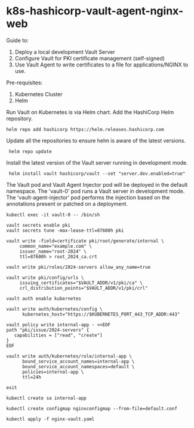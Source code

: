 # k8s-hashicorp-vault-agent-nginx-web

Guide to:

1. Deploy a local development Vault Server
2. Configure Vault for PKI certificate management (self-signed)
3. Use Vault Agent to write certificates to a file for applications/NGINX to use.

Pre-requisites:
1. Kubernetes Cluster
2. Helm




Run Vault on Kubernetes is via Helm chart.
Add the HashiCorp Helm repository.

```shell
helm repo add hashicorp https://helm.releases.hashicorp.com
```

Update all the repositories to ensure helm is aware of the latest versions.

```shell
 helm repo update
```

Install the latest version of the Vault server running in development mode.

```shell
 helm install vault hashicorp/vault --set "server.dev.enabled=true"
```

The Vault pod and Vault Agent Injector pod will be deployed in the default namespace.
The 'vault-0' pod runs a Vault server in development mode. The 'vault-agent-injector' pod performs the injection based on the annotations present or patched on a deployment.

```shell
kubectl exec -it vault-0 -- /bin/sh
```

```shell
vault secrets enable pki
vault secrets tune -max-lease-ttl=87600h pki
```

```shell
vault write -field=certificate pki/root/generate/internal \
     common_name="example.com" \
     issuer_name="root-2024" \
     ttl=87600h > root_2024_ca.crt
```

```shell
vault write pki/roles/2024-servers allow_any_name=true
```

```shell
vault write pki/config/urls \
     issuing_certificates="$VAULT_ADDR/v1/pki/ca" \
     crl_distribution_points="$VAULT_ADDR/v1/pki/crl"
```

```shell
vault auth enable kubernetes
```

```shell
vault write auth/kubernetes/config \
      kubernetes_host="https://$KUBERNETES_PORT_443_TCP_ADDR:443"
```

```shell
vault policy write internal-app - <<EOF
path "pki/issue/2024-servers" {
   capabilities = ["read", "create"]
}
EOF
```

```shell
vault write auth/kubernetes/role/internal-app \
      bound_service_account_names=internal-app \
      bound_service_account_namespaces=default \
      policies=internal-app \
      ttl=24h
```
```shell
exit
```

```shell
kubectl create sa internal-app
```

```shell
kubectl create configmap nginxconfigmap --from-file=default.conf
```

```shell
kubectl apply -f nginx-vault.yaml
```

